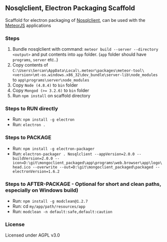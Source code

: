 ## Nosqlclient, Electron Packaging Scaffold
Scaffold for electron packaging of [Nosqlclient](https://github.com/nosqlclient/nosqlclient), can be used with the [MeteorJS](https://github.com/meteor/meteor) applications

### Steps
1. Bundle nosqlclient with command: `meteor build --server --directory <output>` and put contents into `app` folder. (`app` folder should have `programs`, `server` etc..)
2. Copy contents of `C:\Users\Sercan\AppData\Local\.meteor\packages\meteor-tool\<version>\mt-os.windows.x86_32\dev_bundle\server-lib\node_modules` to `app\programs\server\node_modules`
3. Copy `Node (4.8.4)` to `bin` folder
4. Copy `Mongod (>= 3.2.6)` to `bin` folder
5. Run `npm install` on scaffold directory

### Steps to RUN directly
- Run: `npm install -g electron`
- Run: `electron .`

### Steps to PACKAGE
- Run: `npm install -g electron-packager`
- Run: `electron-packager . Nosqlclient --appVersion=2.0.0 --buildVersion=2.0.0 --icon=D:\git\mongoclient_packaged\app\programs\web.browser\app\logo\head.ico --overwrite --out=D:\git\mongoclient_packaged\packaged --electronVersion=1.6.2`

### Steps to AFTER-PACKAGE - Optional for short and clean paths, especially on Windows build)
- Run: `npm install -g modclean@1.2.7`
- Run: cd `my/app/path/resources/app` 
- Run: `modclean -n default:safe,default:caution`

### License
Licensed under AGPL v3.0
